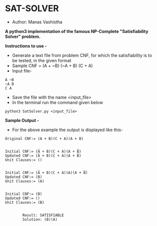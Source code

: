 ﻿# SAT-SOLVER

- Author: Manas Vashistha

**A python3 implementation of the famous NP-Complete "Satisfiability Solver" problem.**

**Instructions to use -**

- Generate a text file from problem CNF, for which the satisfiability is to be tested, in the given format
- Sample CNF = (A + ~B) (~A + B) (C + A)
- Input file-
```
A ~B
~A B
C A
```

- Save the file with the name <input_file>
- In the terminal run the command given below
```
python3 SatSolver.py <input_file>
```

**Sample Output -**
- For the above example the output is displayed like this-
```
Original CNF:= (A̅ + B)(C + A)(A + B̅)


Initial CNF:= (A̅ + B)(C + A)(A + B̅)
Updated CNF:= (A̅ + B)(C + A)(A + B̅)
Unit Clauses:= ()


Initial CNF:= (A̅ + B)(C + A)(A)(A + B̅)
Updated CNF:= (B)
Unit Clauses:= (A)


Initial CNF:= (B)
Updated CNF:= ()
Unit Clauses:= (B)


        Result: SATISFIABLE
        Solution: (B)(A)
```
